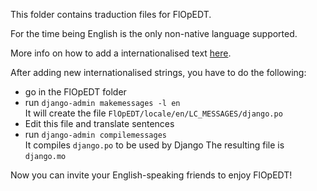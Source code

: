 This folder contains traduction files for FlOpEDT.

For the time being English is the only non-native language supported.

More info on how to add a internationalised text [here](https://docs.djangoproject.com/en/2.1/topics/i18n/translation/).

After adding new internationalised strings, you have to do the following:
* go in the FlOpEDT folder
* run `django-admin makemessages -l en`  
It will create the file `FlOpEDT/locale/en/LC_MESSAGES/django.po`
* Edit this file and translate sentences
* run `django-admin compilemessages`  
It compiles `django.po` to be used by Django
The resulting file is `django.mo`

Now you can invite your English-speaking friends to enjoy FlOpEDT!

